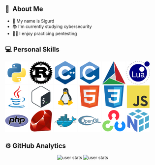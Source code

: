 <h2>👤&nbsp; About Me</h2>
<ul>
  <li>👋 My name is Sigurd</li>
  <li>📚 I'm currently studying cybersecurity</li>
  <li>👨‍💻 I enjoy practicing pentesting</li>
</ul>

<h2>💻&nbsp;Personal Skills</h2>
<div>
  <img src="assets/python.svg" style="height:75px"/>
  <img src="assets/rust.svg" style="height:75px">
  <img src="assets/cplusplus.svg" style="height:75px"/>
  <img src="assets/c.svg" style="height:75px"/>
  <img src="assets/cmake.svg" style="height:75px">
  <img src="assets/lua.svg" style="height:75px"/>
  <img src="assets/java.svg" style="height:75px"/>
  <img src="assets/bash.svg" style="height:75px"/>
  <img src="assets/linux.png" style="height:75px">
  <img src="assets/html5.svg" style="height:75px">
  <img src="assets/css3.svg" style="height:75px">
  <img src="assets/javascript.svg" style="height:75px">
  <img src="assets/php.svg" style="height:75px">
  <img src="assets/ruby.svg" style="height:75px">
  <img src="assets/docker.svg" style="height:75px">
  <img src="assets/opengl.svg" style="height:75px">
  <img src="assets/opencv.svg" style="height:75px">
  <img src="assets/numpy.svg" style="height:75px">
</div>

<h2>⚙️&nbsp;GitHub Analytics</h2>
<div>
  <p align="center">
    <picture>
      <source media="(prefers-color-scheme: dark)" srcset="https://github-readme-stats.vercel.app/api?username=sigurdptr&show_icons=true&theme=github_dark_dimmed&hide_border=true">
      <source media="(prefers-color-scheme: light)" srcset="https://github-readme-stats.vercel.app/api?username=sigurdptr&show_icons=true&hide_border=true">
      <img alt="user stats" src="" height="145px">
    </picture>
    <picture>
      <source media="(prefers-color-scheme: dark)" srcset="https://github-readme-stats.vercel.app/api/top-langs/?username=sigurdptr&layout=compact&theme=github_dark_dimmed&hide_border=true">
      <source media="(prefers-color-scheme: light)" srcset="https://github-readme-stats.vercel.app/api/top-langs/?username=sigurdptr&layout=compact&hide_border=true">
      <img alt="user stats" src="" height="145px">
    </picture>
  </p>
</div>

